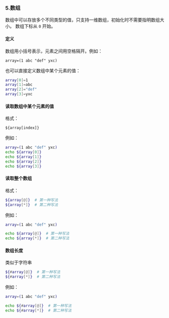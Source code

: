### 5.数组

数组中可以存放多个不同类型的值，只支持一维数组，初始化时不需要指明数组大小。
数组下标从 `0` 开始。

#### 定义

数组用小括号表示，元素之间用空格隔开。例如：

`array=(1 abc "def" yxc)`

也可以直接定义数组中某个元素的值：

``````bash
array[0]=1
array[1]=abc
array[2]="def"
array[3]=yxc
``````

#### 读取数组中某个元素的值

格式：

`${array[index]}`

例如：

````bash
array=(1 abc "def" yxc)
echo ${array[0]}
echo ${array[1]}
echo ${array[2]}
echo ${array[3]}
````

#### 读取整个数组

格式：

```bash
${array[@]}  # 第一种写法
${array[*]}  # 第二种写法
```

例如：

````bash
array=(1 abc "def" yxc)

echo ${array[@]}  # 第一种写法
echo ${array[*]}  # 第二种写法
````

#### 数组长度

类似于字符串

````bash
${#array[@]}  # 第一种写法
${#array[*]}  # 第二种写法
````

例如：

```bash
array=(1 abc "def" yxc)

echo ${#array[@]}  # 第一种写法
echo ${#array[*]}  # 第二种写法
```